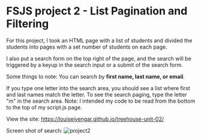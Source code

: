 #  FSJS project 2 - List Pagination and Filtering

For this project, I took an HTML page with a list of students and divided the students into pages with a set 
number of students on each page.

I also put a search form on the top right of the page, and the search will be triggered by a keyup in the search input or
a submit of the search form.

Some things to note: You can search by **first name, last name, or email**.

If you type one letter into the search area, you should see a list where first and last names match the letter.
To see the search paging, type the letter "m" in the search area.
Note: I intended my code to be read from the bottom to the top of my script.js page.

View the site: https://louiseiyengar.github.io/treehouse-unit-02/

Screen shot of search:
![project2](https://user-images.githubusercontent.com/42808209/52511970-89680b80-2bd0-11e9-9c7c-afe083ff915b.jpg)
